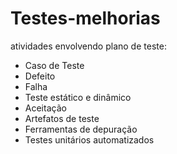 # Testes-melhorias
atividades envolvendo plano de teste:
- Caso de Teste
- Defeito
- Falha
- Teste estático e dinâmico
- Aceitação
- Artefatos de teste
- Ferramentas de depuração
- Testes unitários automatizados


